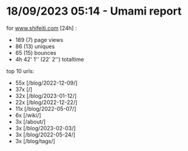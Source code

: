 # 18/09/2023 05:14 - Umami report
for www.shifeiti.com [24h] :

 - 189 (7) page views
 - 86 (13) uniques
 - 65 (15) bounces
 - 4h 42' 1'' (22' 2'') totaltime


top 10 urls:
 - 55x [/blog/2022-12-09/]
 - 37x [/]
 - 32x [/blog/2023-01-12/]
 - 22x [/blog/2022-12-22/]
 - 11x [/blog/2022-05-07/]
 - 6x [/wiki/]
 - 3x [/about/]
 - 3x [/blog/2023-02-03/]
 - 3x [/blog/2022-05-24/]
 - 3x [/blog/tags/]


